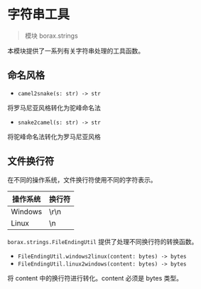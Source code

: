 # 字符串工具

> 模块 borax.strings

本模块提供了一系列有关字符串处理的工具函数。

## 命名风格



- `camel2snake(s: str) -> str`

将罗马尼亚风格转化为驼峰命名法

- `snake2camel(s: str) -> str`

将驼峰命名法转化为罗马尼亚风格

## 文件换行符

在不同的操作系统，文件换行符使用不同的字符表示。

| 操作系统 | 换行符 |
| -------- | ------ |
| Windows  | \r\n   |
| Linux    | \n     |

`borax.strings.FileEndingUtil` 提供了处理不同换行符的转换函数。

- `FileEndingUtil.windows2linux(content: bytes) -> bytes`
- `FileEndingUtil.linux2windows(content: bytes) -> bytes`

将 content 中的换行符进行转化。content 必须是 bytes 类型。